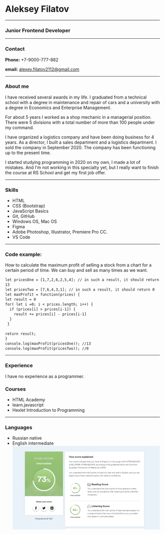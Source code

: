 # Aleksey Filatov 
********* 
### Junior Frontend Developer
********* 
### Contact

**Phone:** +7-9000-777-882

**email:** alexey.filatov2112@gmail.com
***

### About me 


I have received several awards in my life. I graduated from a technical school with a degree in maintenance and repair of cars and a university with a degree in Economics and Enterprise Management.

For about 5 years I worked as a shop mechanic in a managerial position. There were 5 divisions with a total number of more than 100 people under my command.

I have organized a logistics company and have been doing business for 4 years. As a director, I built a sales department and a logistics department. I sold the company in September 2020.
The company has been functioning up to the present time.

I started studying programming in 2020 on my own, I made a lot of mistakes. And I'm not working in this specialty yet, but I really want to finish the course at RS School and get my first job offer.
***

### Skills
* HTML
* CSS (Bootstrap)
* JavaScript Basics
* Git, GitHub
* Windows OS, Mac OS
* Figma
* Adobe Photoshop, Illustrator, Premiere Pro CC.
* VS Code
***

### Code example:
How to calculate the maximum profit of selling a stock from a chart for a certain period of time.
We can buy and sell as many times as we want.
```
let pricesOne = [1,7,2,6,2,5,4]; // in such a result, it should return 13
let pricesTwo = [7,6,4,3,1]; // in such a result, it should return 0
let maxProfit = function(prices) {
let result = 0
for( let i =0; i < prices.length; i++) {
  if (prices[i] > prices[i-1]) {
    result += prices[i] - prices[i-1]
  }
 }

return result;
}
console.log(maxProfit(pricesOne)); //13
console.log(maxProfit(pricesTwo)); //0
```
***

### Experience

I have no experience as a programmer.
### Courses

* HTML Academy
* learn.javascript
* Hexlet Introduction to Programming
***

### Languages
* Russian native
* English intermediate
![language](./img/language.png "Результат тестирования")
